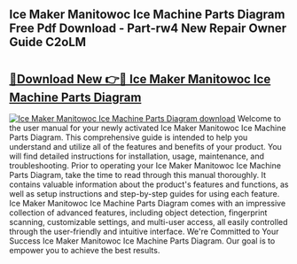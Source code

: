## Ice Maker Manitowoc Ice Machine Parts Diagram Free Pdf Download - Part-rw4 New Repair Owner Guide C2oLM

# <h2><a href="http://dfnlgta.blite.top/?on=Ice+Maker+Manitowoc+Ice+Machine+Parts+Diagram">🔗Download New 👉🔴 Ice Maker Manitowoc Ice Machine Parts Diagram</a></h2>

[![Ice Maker Manitowoc Ice Machine Parts Diagram download](https://i.imgur.com/lujVjoI.png)](http://dfnlgta.blite.top/?on=Ice+Maker+Manitowoc+Ice+Machine+Parts+Diagram)
Welcome to the user manual for your newly activated Ice Maker Manitowoc Ice Machine Parts Diagram. This comprehensive guide is intended to help you understand and utilize all of the features and benefits of your product. You will find detailed instructions for installation, usage, maintenance, and troubleshooting. Prior to operating your Ice Maker Manitowoc Ice Machine Parts Diagram, take the time to read through this manual thoroughly. It contains valuable information about the product's features and functions, as well as setup instructions and step-by-step guides for using each feature. Ice Maker Manitowoc Ice Machine Parts Diagram comes with an impressive collection of advanced features, including object detection, fingerprint scanning, customizable settings, and multi-user access, all easily controlled through the user-friendly and intuitive interface. We're Committed to Your Success Ice Maker Manitowoc Ice Machine Parts Diagram. Our goal is to empower you to achieve the best results.
